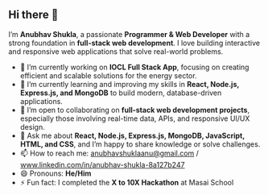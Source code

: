 
## Hi there 👋

I’m **Anubhav Shukla**, a passionate **Programmer & Web Developer** with a strong foundation in **full-stack web development**. I love building interactive and responsive web applications that solve real-world problems.  

- 🔭 I’m currently working on **IOCL Full Stack App**, focusing on creating efficient and scalable solutions for the energy sector.  
- 🌱 I’m currently learning and improving my skills in **React, Node.js, Express.js, and MongoDB** to build modern, database-driven applications.  
- 👯 I’m open to collaborating on **full-stack web development projects**, especially those involving real-time data, APIs, and responsive UI/UX design.  
- 💬 Ask me about **React, Node.js, Express.js, MongoDB, JavaScript, HTML, and CSS**, and I’m happy to share knowledge or solve challenges.  
- 📫 How to reach me: anubhavshuklaanu@gmail.com / www.linkedin.com/in/anubhav-shukla-8a127b247  
- 😄 Pronouns: **He/Him**  
- ⚡ Fun fact: I completed the **X to 10X Hackathon** at Masai School 
